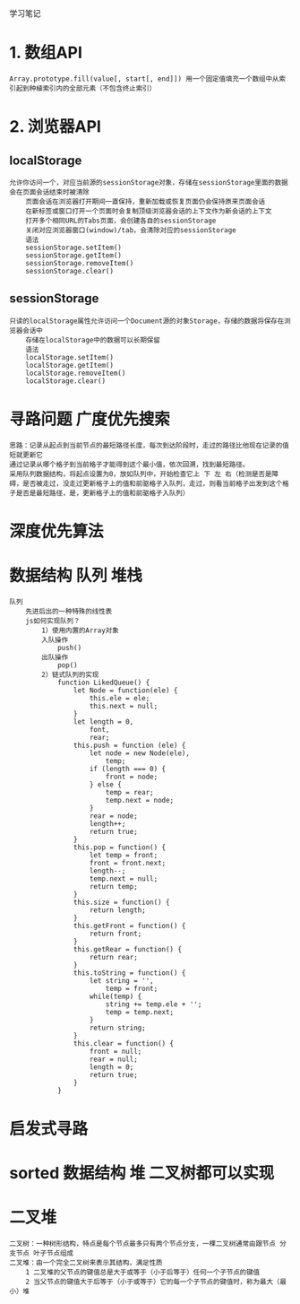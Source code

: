 学习笔记
# 1. 数组API
    Array.prototype.fill(value[, start[, end]]) 用一个固定值填充一个数组中从索引起到种植索引内的全部元素（不包含终止索引）

# 2. 浏览器API
## localStorage
    允许你访问一个，对应当前源的sessionStorage对象，存储在sessionStorage里面的数据会在页面会话结束时被清除
        页面会话在浏览器打开期间一直保持，重新加载或恢复页面仍会保持原来页面会话
        在新标签或窗口打开一个页面时会复制顶级浏览器会话的上下文作为新会话的上下文
        打开多个相同URL的Tabs页面，会创建各自的sessionStorage
        关闭对应浏览器窗口(window)/tab，会清除对应的sessionStorage
        语法
        sessionStorage.setItem()
        sessionStorage.getItem()
        sessionStorage.removeItem()
        sessionStorage.clear()
## sessionStorage
    只读的localStorage属性允许访问一个Document源的对象Storage，存储的数据将保存在浏览器会话中
        存储在localStorage中的数据可以长期保留
        语法
        localStorage.setItem()
        localStorage.getItem()
        localStorage.removeItem()
        localStorage.clear()

# 寻路问题 广度优先搜索
    思路：记录从起点到当前节点的最短路径长度，每次到达阶段时，走过的路径比他现在记录的值短就更新它
    通过记录从哪个格子到当前格子才能得到这个最小值，依次回溯，找到最短路径。
    采用队列数据结构，将起点设置为0，放如队列中，开始检查它上 下 左 右（检测是否是障碍，是否被走过，没走过更新格子上的值和前驱格子入队列，走过，则看当前格子出发到这个格子是否是最短路径，是，更新格子上的值和前驱格子入队列）
# 深度优先算法
    
# 数据结构 队列 堆栈
    队列
        先进后出的一种特殊的线性表
        js如何实现队列？
            1）使用内置的Array对象
            入队操作
                push()
            出队操作
                pop()
            2）链式队列的实现
                function LikedQueue() {
                    let Node = function(ele) {
                        this.ele = ele;
                        this.next = null;
                    }
                    let length = 0,
                        font,
                        rear;
                    this.push = function (ele) {
                        let node = new Node(ele),
                            temp;
                        if (length === 0) {
                            front = node;
                        } else {
                            temp = rear;
                            temp.next = node;
                        }
                        rear = node;
                        length++;
                        return true;
                    }
                    this.pop = function() {
                        let temp = front;
                        front = front.next;
                        length--;
                        temp.next = null;
                        return temp;
                    }
                    this.size = function() {
                        return length;
                    }
                    this.getFront = function() {
                        return front;
                    }
                    this.getRear = function() {
                        return rear;
                    }
                    this.toString = function() {
                        let string = '',
                            temp = front;
                        while(temp) {
                            string += temp.ele + '';
                            temp = temp.next;
                        }
                        return string;
                    }
                    this.clear = function() {
                        front = null;
                        rear = null;
                        length = 0;
                        return true;
                    }
                }


# 启发式寻路
# sorted 数据结构 堆 二叉树都可以实现

# 二叉堆
    二叉树：一种树形结构，特点是每个节点最多只有两个节点分支，一棵二叉树通常由跟节点 分支节点 叶子节点组成
    二叉堆：由一个完全二叉树来表示其结构，满足性质
        1 二叉堆的父节点的键值总是大于或等于（小于后等于）任何一个子节点的键值
        2 当父节点的键值大于后等于（小于或等于）它的每一个子节点的键值时，称为最大（最小）堆
